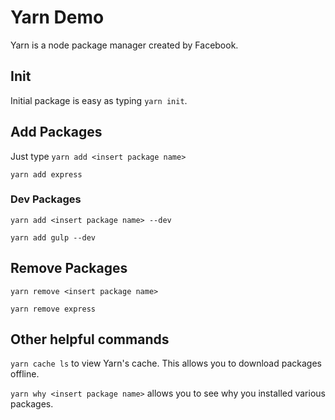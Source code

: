 # Yarn Demo

Yarn is a node package manager created by Facebook.

## Init

Initial package is easy as typing `yarn init`.

## Add Packages

Just type `yarn add <insert package name>`

`yarn add express`

### Dev Packages

`yarn add <insert package name> --dev`

`yarn add gulp --dev`

## Remove Packages

`yarn remove <insert package name>`

`yarn remove express`

## Other helpful commands

`yarn cache ls` to view Yarn's cache.  This allows you to download packages offline.

`yarn why <insert package name>` allows you to see why you installed various packages.
